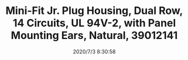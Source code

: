 ﻿---
layout: post 
title: Mini-Fit Jr. Plug Housing, Dual Row, 14 Circuits, UL 94V-2, with Panel Mounting Ears, Natural, 39012141
tags: 5557
categories: housing-terminal
overview: Mini-Fit Jr. Plug Housing, Dual Row, 14 Circuits, UL 94V-2, with Panel Mounting Ears, Natural
series: 5557
part_number: 39012141
thumb_img: static/202007/422-thumb-20200703163206.jpg
image: static/202007/422-20200703163206.jpg
date: 2020/7/3 8:30:58
---



